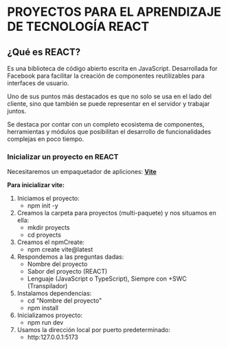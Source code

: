 # PROYECTOS PARA EL APRENDIZAJE DE TECNOLOGÍA REACT

## **¿Qué es REACT?**

Es una biblioteca de código abierto escrita en JavaScript.
Desarrollada for Facebook para facilitar la creación de componentes reutilizables para interfaces de usuario.

Uno de sus puntos más destacados es que no solo se usa en el lado del cliente, sino que también se puede representar
en el servidor y trabajar juntos.

Se destaca por contar con un completo ecosistema de componentes, herramientas y módulos que posibilitan el desarrollo de funcionalidades complejas en poco tiempo.

### **Inicializar un proyecto en REACT**

Necesitaremos un empaquetador de apliciones:
[**Vite**](https://vitejs.dev)

**Para inicializar vite:**
1. Iniciamos el proyecto:
    - npm init -y
2. Creamos la carpeta para proyectos (multi-paquete) y nos situamos en ella:
    - mkdir proyects
    - cd proyects
3. Creamos el npmCreate:
    - npm create vite@latest
4. Respondemos a las preguntas dadas:
    - Nombre del proyecto
    - Sabor del proyecto (REACT)
    - Lenguaje (JavaScript o TypeScript), Siempre con +SWC (Transpilador)
6. Instalamos dependencias:
    - cd "Nombre del proyecto"
    - npm install
7. Inicializamos proyecto:
    - npm run dev
8. Usamos la dirección local por puerto predeterminado:
    - http:127.0.0.1:5173